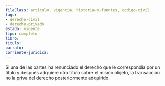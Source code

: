 ```yaml
---
fileClass: articulo, vigencia, historia-y-fuentes, codigo-civil
tags:
- derecho-civil
- derecho-privado
estado: vigente
tipo: completo
libro:
titulo:
parrafo:
corriente-juridica:
---
```

Si una de las partes ha renunciado el derecho que le correspondía por un título y después adquiere otro título sobre el mismo objeto, la transacción no la priva del derecho posteriormente adquirido.